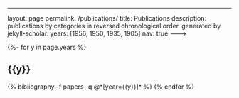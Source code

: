 ---
layout: page
permalink: /publications/
title: Publications
description: publications by categories in reversed chronological order. generated by jekyll-scholar.
years: [1956, 1950, 1935, 1905]
nav: true
--->
<!-- _pages/publications.md -->
<div class="publications">

{%- for y in page.years %}
  <h2 class="year">{{y}}</h2>
  {% bibliography -f papers -q @*[year={{y}}]* %}
{% endfor %}

</div>
